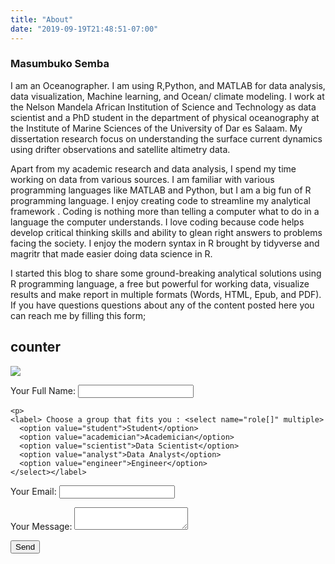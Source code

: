 ```yaml
---
title: "About"
date: "2019-09-19T21:48:51-07:00"
---
```

### Masumbuko Semba
I am an Oceanographer. I am using R,Python, and MATLAB for data analysis, data visualization, Machine learning, and Ocean/ climate modeling. I work at the Nelson Mandela African Institution of Science and Technology as data scientist and a PhD student in the department of physical oceanography at the Institute of Marine Sciences of the University of Dar es Salaam. My dissertation research focus on understanding the surface current dynamics using drifter observations and satellite altimetry data. 

Apart from my academic research and data analysis, I spend my time working on data from various sources. I am familiar with various programming languages like MATLAB and Python, but I am a big fun of R programming language. I enjoy creating code to streamline my analytical framework . Coding is nothing more than telling a computer what to do in a language the computer understands. I love coding because code helps develop critical thinking skills and ability to glean right answers to problems facing the society. I enjoy the modern syntax in R brought by tidyverse and magritr that made easier doing data science in R. 

I started this blog to share some ground-breaking analytical solutions using R programming language, a free but powerful for working data, visualize results and make report in multiple formats (Words, HTML, Epub, and PDF). If you have questions questions about any of the content posted here you can reach me by filling this form; 




 ##  counter  
 <script type="text/javascript" id="clustrmaps" src="//cdn.clustrmaps.com/map_v2.js?d=82RnIf8A3tXOKQaQrhO3g0MZWtY1jCtyelq-xeooOiU&cl=ffffff&w=a"></script>
 
 
 <a href="https://clustrmaps.com/site/1b61z"  title="Visit tracker"><img src="//www.clustrmaps.com/map_v2.png?d=82RnIf8A3tXOKQaQrhO3g0MZWtY1jCtyelq-xeooOiU&cl=ffffff" /></a>
    


<form name="contact" method="POST" netlify>
	<p>
    <label>Your Full Name: <input type="text" name="name" /></label>
  </p>
  
    <p>
    <label> Choose a group that fits you : <select name="role[]" multiple>
      <option value="student">Student</option>
      <option value="academician">Academician</option>
	  <option value="scientist">Data Scientist</option>
	  <option value="analyst">Data Analyst</option>
	  <option value="engineer">Engineer</option>
    </select></label>
  </p>
  
  <p>
    <label>Your Email: <input type="text" name="name" /></label>
  </p>
  <p>
    <label>Your Message: <textarea name="message"></textarea></label>
  </p>
  <div data-netlify-recaptcha></div>
  <p>
    <button type=”submit”>Send</button>
  </p>
</form>



